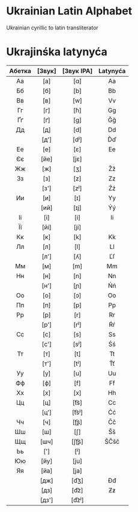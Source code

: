 # Ukrainian Latin Alphabet
Ukrainian cyrillic to latin transliterator

# Ukrajinśka latynyća

| Абетка | [Звук] | [Звук IPA] | Latynyća |
| :---:  | :---:  | :---:      | :---:    |
| Аа     | [а]    | [ɑ]        | Aa       |
| Бб     | [б]    | [b]        | Bb       |
| Вв     | [в]    | [w]        | Vv       |
| Гг     | [г]    | [ɦ]        | Gg       |
| Ґґ     | [ґ]    | [g]        | Ğğ       |
| Дд     | [д]    | [d]        | Dd       |
|        | [д']   | [dʲ]       | Ďď       |
| Ее     | [е]    | [ɛ]        | Ee       |
| Єє     | [йе]   | [jɛ]       |          |
| Жж     | [ж]    | [ʒ]        | Žž       |
| Зз     | [з]    | [z]        | Zz       |
|        | [з']   | [zʲ]       | Źź       |
| Ии     | [и]    | [ɪ]        | Yy       |
|        | [ий]   | [ɪj]       | Ýý       |
| Іі     | [і]    | [i]        | Ii       |
| Її     | [йі]   | [ji]       |          |
| Кк     | [к]    | [k]        | Kk       |
| Лл     | [л]    | [l]        | Ll       |
|        | [л']   | [ʎ]        | Ľľ       |
| Мм     | [м]    | [m]        | Mm       |
| Нн     | [н]    | [n]        | Nn       |
|        | [н']   | [ɲ]        | Ńń       |
| Оо     | [о]    | [ɔ]        | Oo       |
| Пп     | [п]    | [p]        | Pp       |
| Рр     | [р]    | [r]        | Rr       |
|        | [р']   | [rʲ]       | Ŕŕ       |
| Сс     | [с]    | [s]        | Ss       |
|        | [с']   | [sʲ]       | Śś       |
| Тт     | [т]    | [t]        | Tt       |
|        | [т']   | [tʲ]       | Ťť       |
| Уу     | [у]    | [u]        | Uu       |
| Фф     | [ф]    | [f]        | Ff       |
| Хх     | [х]    | [x]        | Hh       |
| Цц     | [ц]    | [t͡s]       | Cc       |
|        | [ц']   | [t͡sʲ]      | Ćć       |
| Чч     | [ч]    | [ʈ͡ʂ]       | Čč       |
| Шш     | [ш]    | [ʃ]        | Šš       |
| Щщ     | [шч]   | [ʃʈ͡ʂ]      | ŠČšč     |
| Ьь     | [']    | [ʲ]        |          |
| Юю     | [йу]   | [ju]       |          |
| Яя     | [йа]   | [ja]       |          |
|        | [дж]   | [d͡ʒ]       | Đđ       |
|        | [дз]   | [d͡z]       | Ƶƶ       |
|        | [дз']  | [d͡zʲ]      |          |

